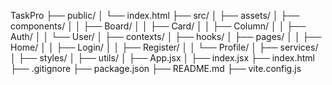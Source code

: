 TaskPro
├── public/
│ └── index.html
├── src/
│ ├── assets/
│ ├── components/
│ │ ├── Board/
│ │ ├── Card/
│ │ ├── Column/
│ │ ├── Auth/
│ │ └── User/
│ ├── contexts/
│ ├── hooks/
│ ├── pages/
│ │ ├── Home/
│ │ ├── Login/
│ │ ├── Register/
│ │ └── Profile/
│ ├── services/
│ ├── styles/
│ ├── utils/
│ ├── App.jsx
│ ├── index.jsx
├── index.html
├── .gitignore
├── package.json
├── README.md
├── vite.config.js
